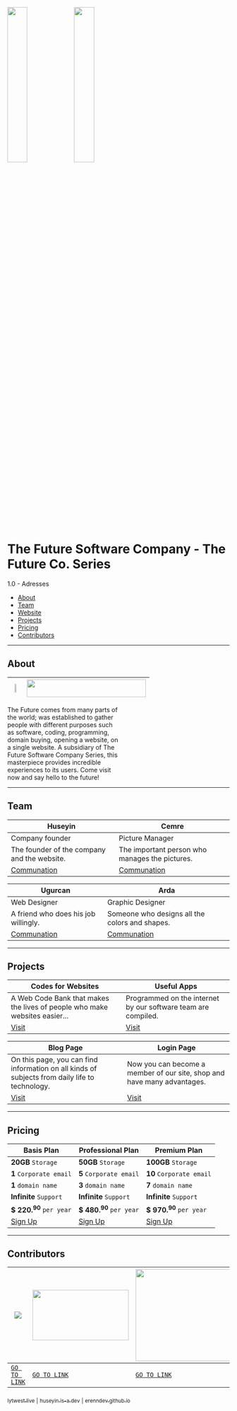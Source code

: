 <img width="30%" src="https://futuree.netlify.app/resimler/futurebanner2.png"><img width="30%" src="https://futuree.netlify.app/resimler/future-co-logo.png">

# The Future Software Company - The Future Co. Series
1.0 - Adresses
  - [About](https://github.com/The-Future-Software-Company#about)
  - [Team](https://github.com/The-Future-Software-Company#Team)
  - [Website](https://futuree.netlify.app/en)
  - [Projects](https://github.com/The-Future-Software-Company#Projects)
  - [Pricing](https://github.com/The-Future-Software-Company#Pricing)
  - [Contributors](https://github.com/The-Future-Software-Company#Contributors)
  
-----------------------------------------------------------------------------------------------------

## About
| <a href="https://futuree.netlify.app/en"><img width="20%" src="https://futuree.netlify.app/resimler/futurelogo.png"></a> | <img width="270px" height="40px" src="https://api.netlify.com/api/v1/badges/c0bfaa27-8c92-486a-9522-c782f2f86ae0/deploy-status"> |
| ------------- | ------------- |

<p style="max-width:50%;">The Future comes from many parts of the world; was established to gather people with different purposes such as software, coding, programming, domain buying, opening a website, on a single website. A subsidiary of The Future Software Company Series, this masterpiece provides incredible experiences to its users. Come visit now and say hello to the future!</p>

------------------------------------------------------------------------------------------------

## Team
| Huseyin  | Cemre |
| ------------- | ------------- |
| Company founder  | Picture Manager  |
| The founder of the company and the website. | The important person who manages the pictures. |
| [Communation](mailto:huseyinncinar0@gmail.com) | [Communation](mailto:huseyinncinar0@gmail.com) |


| Ugurcan  | Arda |
| ------------- | ------------- |
| Web Designer  | Graphic Designer  |
| A friend who does his job willingly. | Someone who designs all the colors and shapes. |
| [Communation](mailto:huseyinncinar0@gmail.com) | [Communation](mailto:huseyinncinar0@gmail.com) |

------------------------------------------------------------------------------------------------------

## Projects
| Codes for Websites  | Useful Apps |
| ------------- | ------------- |
| A Web Code Bank that makes the lives of people who make websites easier...  | Programmed on the internet by our software team are compiled.  |
| [Visit](https://futuree.netlify.app/kodlama)  | [Visit](https://futuree.netlify.app/apps)  |

| Blog Page  | Login Page |
| ------------- | ------------- |
| On this page, you can find information on all kinds of subjects from daily life to technology.  | Now you can become a member of our site, shop and have many advantages.  |
| [Visit](https://futuree.netlify.app/blog)  | [Visit](https://futuree.netlify.app/login)  |

------------------------------------------------------------------------------------------------------

## Pricing
| Basis Plan  | Professional Plan | Premium Plan |
| ------------- | ------------- | ------------- |
| **20GB** `Storage` | **50GB** `Storage` | **100GB** `Storage` |
| **1** `Corporate email` | **5** `Corporate email` | **10** `Corporate email` |
| **1** `domain name` | **3** `domain name` | **7** `domain name` |
| **Infinite** `Support` | **Infinite** `Support` | **Infinite** `Support` |
| **$ 220.<sup>90</sup>** `per year` | **$ 480.<sup>90</sup>** `per year` | **$ 970.<sup>90</sup>** `per year` |
| [Sign Up](https://futuree.netlify.app/en#fiyat) | [Sign Up](https://futuree.netlify.app/en#fiyat) | [Sign Up](https://futuree.netlify.app/en#fiyat) |

------------------------------------------------------------------------------------------------------

## Contributors
| ![](https://futuree.netlify.app/resimler/netlify.jpg) | <img src="https://www.w3schools.com/images/w3schools_logo_436_2.png" style="width:218px;height:114px;"> | <img src="https://futuree.netlify.app/resimler/future-co-logo.png" style="width:250px;height:208px;"> |
| ------------- | ------------- | ------------- |
| [`GO TO LINK`](https://netlify.com) | [`GO TO LINK`](https://www.w3schools.com) | [`GO TO LINK`](https://futuree.netlify.app/en) |

<footer>
<a href="https://lytwest.live"><sub>lytwest.live</sub></a>  <sub>|</sub>  <a href="https://futuree.netlify.app/en"><sub>huseyin.is-a.dev</sub></a>  <sub>|</sub>  <a href="https://erenndev.github.io"><sub>erenndev.github.io</sub></a>
</footer>

